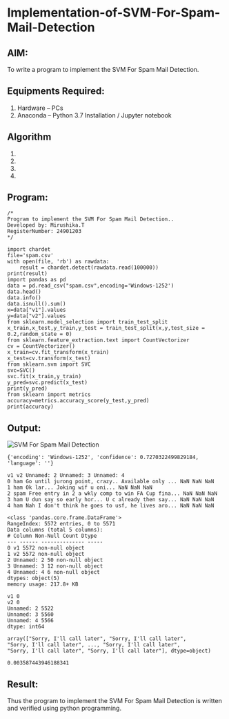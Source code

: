 # Implementation-of-SVM-For-Spam-Mail-Detection

## AIM:
To write a program to implement the SVM For Spam Mail Detection.

## Equipments Required:
1. Hardware – PCs
2. Anaconda – Python 3.7 Installation / Jupyter notebook

## Algorithm
1. 
2. 
3. 
4. 

## Program:
```
/*
Program to implement the SVM For Spam Mail Detection..
Developed by: Mirushika.T 
RegisterNumber: 24901203  
*/
```
```
import chardet 
file='spam.csv'
with open(file, 'rb') as rawdata:
    result = chardet.detect(rawdata.read(100000))
print(result)
import pandas as pd 
data = pd.read_csv("spam.csv",encoding='Windows-1252')
data.head()
data.info()
data.isnull().sum()
x=data["v1"].values
y=data["v2"].values
from sklearn.model_selection import train_test_split
x_train,x_test,y_train,y_test = train_test_split(x,y,test_size = 0.2,random_state = 0)
from sklearn.feature_extraction.text import CountVectorizer
cv = CountVectorizer()
x_train=cv.fit_transform(x_train)
x_test=cv.transform(x_test)
from sklearn.svm import SVC
svc=SVC()
svc.fit(x_train,y_train)
y_pred=svc.predict(x_test)
print(y_pred)
from sklearn import metrics
accuracy=metrics.accuracy_score(y_test,y_pred)
print(accuracy)
```


## Output:
![SVM For Spam Mail Detection](sam.png)
```
{'encoding': 'Windows-1252', 'confidence': 0.7270322499829184, 'language': ''}

v1 v2 Unnamed: 2 Unnamed: 3 Unnamed: 4
0 ham Go until jurong point, crazy.. Available only ... NaN NaN NaN
1 ham Ok lar... Joking wif u oni... NaN NaN NaN
2 spam Free entry in 2 a wkly comp to win FA Cup fina... NaN NaN NaN
3 ham U dun say so early hor... U c already then say... NaN NaN NaN
4 ham Nah I don't think he goes to usf, he lives aro... NaN NaN NaN

<class 'pandas.core.frame.DataFrame'>
RangeIndex: 5572 entries, 0 to 5571
Data columns (total 5 columns):
# Column Non-Null Count Dtype
--- ------ -------------- -----
0 v1 5572 non-null object
1 v2 5572 non-null object
2 Unnamed: 2 50 non-null object
3 Unnamed: 3 12 non-null object
4 Unnamed: 4 6 non-null object
dtypes: object(5)
memory usage: 217.8+ KB

v1 0
v2 0
Unnamed: 2 5522
Unnamed: 3 5560
Unnamed: 4 5566
dtype: int64

array(["Sorry, I'll call later", "Sorry, I'll call later",
"Sorry, I'll call later", ..., "Sorry, I'll call later",
"Sorry, I'll call later", "Sorry, I'll call later"], dtype=object)

0.003587443946188341
```

## Result:
Thus the program to implement the SVM For Spam Mail Detection is written and verified using python programming.

